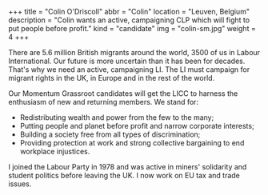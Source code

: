 +++
title = "Colin O'Driscoll"
abbr = "Colin"
location = "Leuven, Belgium"
description = "Colin wants an active, campaigning CLP which will fight to put people before profit."
kind = "candidate"
img = "colin-sm.jpg"
weight = 4
+++

There are 5.6 million British migrants around the world, 3500 of us in Labour International. Our future is more uncertain than it has been for decades.
That's why we need an active, campaigning LI. The LI must campaign for migrant rights in the UK, in Europe and in the rest of the world.

Our Momentum Grassroot candidates will get the LICC to harness the enthusiasm of new and returning members. We stand for:

* Redistributing wealth and power from the few to the many;
* Putting people and planet before profit and narrow corporate interests;
* Building a society free from all types of discrimination;
* Providing protection at work and strong collective bargaining to end workplace injustices.

I joined the Labour Party in 1978 and was active in miners' solidarity and student politics before leaving the UK. I now work on EU tax and trade issues.
